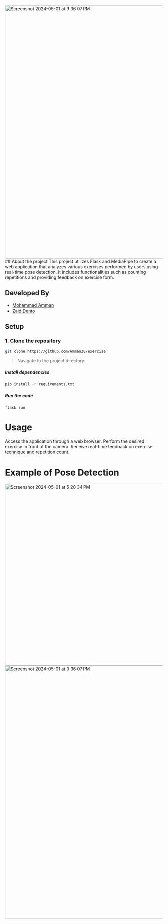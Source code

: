 <img width="809" alt="Screenshot 2024-05-01 at 9 36 07 PM" src="https://github.com/Amman30/exercise/assets/81242678/010b3e4b-383f-4306-bf0f-8ef741144554">
## About the project
This project utilizes Flask and MediaPipe to create a web application that analyzes various exercises performed by users using real-time pose detection. It includes functionalities such as counting repetitions and providing feedback on exercise form.
<h2>Developed By</h2>

- [Mohammad Amman](https://www.linkedin.com/in/mohammad-amman/)
- [Zaid Dento](https://www.linkedin.com/in/zaid-dento-7b05a3220/)



## Setup

### 1. Clone the repository

```bash
git clone https://github.com/Amman30/exercise
```

> Navigate to the project directory:

##### Install dependencies

```bash
pip install -r requirements.txt
```

##### Run the code

```
flask run
```

# Usage
Access the application through a web browser.
Perform the desired exercise in front of the camera.
Receive real-time feedback on exercise technique and repetition count.

# Example of Pose Detection
<img width="580" alt="Screenshot 2024-05-01 at 5 20 34 PM" src="https://github.com/Amman30/exercise/assets/90471529/3c5a4b40-8209-404b-82cd-930ca0dea7bc">

<img width="809" alt="Screenshot 2024-05-01 at 9 36 07 PM" src="https://github.com/Amman30/exercise/assets/81242678/2ce87641-4e19-474f-9539-1179174c3843">
